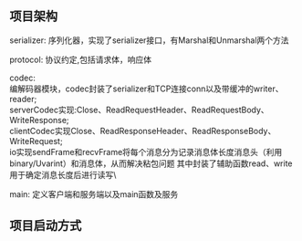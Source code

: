 ## 项目架构

serializer: 序列化器，实现了serializer接口，有Marshal和Unmarshal两个方法

protocol: 协议约定,包括请求体，响应体

codec: \
编解码器模块，codec封装了serializer和TCP连接conn以及带缓冲的writer、reader;\
serverCodec实现:Close、ReadRequestHeader、ReadRequestBody、WriteResponse;\
clientCodec实现Close、ReadResponseHeader、ReadResponseBody、WriteRequest;\
io实现sendFrame和recvFrame将每个消息分为记录消息体长度消息头（利用binary/Uvarint）和消息体，从而解决粘包问题
其中封装了辅助函数read、write用于确定消息长度后进行读写\

main: 定义客户端和服务端以及main函数及服务

## 项目启动方式

